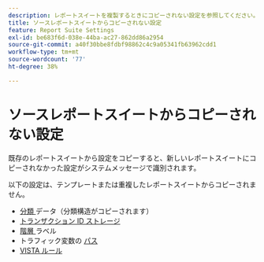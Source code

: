 ```yaml
---
description: レポートスイートを複製するときにコピーされない設定を参照してください。
title: ソースレポートスイートからコピーされない設定
feature: Report Suite Settings
exl-id: be683f6d-038e-44ba-ac27-862dd86a2954
source-git-commit: a40f30bbe8fdbf98862c4c9a05341fb63962cdd1
workflow-type: tm+mt
source-wordcount: '77'
ht-degree: 38%

---
```


# ソースレポートスイートからコピーされない設定

既存のレポートスイートから設定をコピーすると、新しいレポートスイートにコピーされなかった設定がシステムメッセージで識別されます。

以下の設定は、テンプレートまたは重複したレポートスイートからコピーされません。

* [ 分類 ](/help/components/classifications/classifications-overview.md) データ（分類構造がコピーされます）
* [トランザクション ID ストレージ](/help/admin/admin/c-manage-report-suites/c-edit-report-suites/general/general-acct-settings-admin.md)
* [ 階層 ](/help/components/dimensions/hierarchy.md) ラベル
* トラフィック変数の [ パス ](/help/admin/admin/c-manage-report-suites/c-edit-report-suites/c-traffic-management/traffic-management.md)
* [VISTA ルール](/help/technotes/vista.md)
